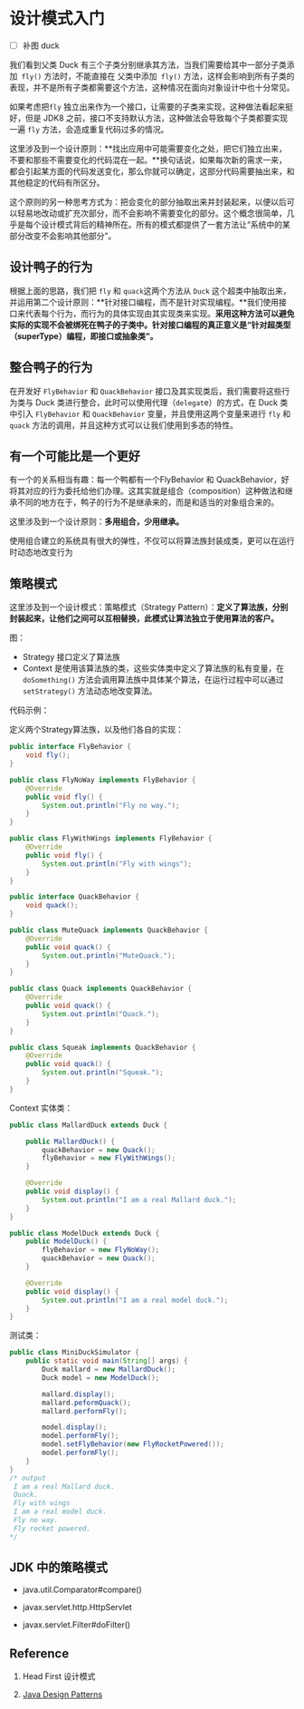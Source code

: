 # 设计模式入门

- [ ] 补图 duck

我们看到父类 Duck 有三个子类分别继承其方法，当我们需要给其中一部分子类添加` fly()` 方法时，不能直接在 父类中添加` fly()` 方法，这样会影响到所有子类的表现，并不是所有子类都需要这个方法，这种情况在面向对象设计中也十分常见。



如果考虑把`fly` 独立出来作为一个接口，让需要的子类来实现，这种做法看起来挺好，但是 JDK8 之前，接口不支持默认方法，这种做法会导致每个子类都要实现一遍  `fly` 方法，会造成重复代码过多的情况。



这里涉及到一个设计原则：**找出应用中可能需要变化之处，把它们独立出来，不要和那些不需要变化的代码混在一起。**换句话说，如果每次新的需求一来，都会引起某方面的代码发送变化，那么你就可以确定，这部分代码需要抽出来，和其他稳定的代码有所区分。



这个原则的另一种思考方式为：把会变化的部分抽取出来并封装起来，以便以后可以轻易地改动或扩充次部分，而不会影响不需要变化的部分。这个概念很简单，几乎是每个设计模式背后的精神所在。所有的模式都提供了一套方法让“系统中的某部分改变不会影响其他部分”。



## 设计鸭子的行为

根据上面的思路，我们把 `fly` 和 `quack`这两个方法从 `Duck` 这个超类中抽取出来，并运用第二个设计原则：**针对接口编程，而不是针对实现编程。**我们使用接口来代表每个行为，而行为的具体实现由其实现类来实现。**采用这种方法可以避免实际的实现不会被绑死在鸭子的子类中。针对接口编程的真正意义是“针对超类型（superType）编程，即接口或抽象类”。**



## 整合鸭子的行为

在开发好 `FlyBehavior` 和 `QuackBehavior` 接口及其实现类后，我们需要将这些行为类与 Duck 类进行整合，此时可以使用代理（`delegat`e）的方式，在 Duck 类中引入 `FlyBehavior` 和 `QuackBehavior` 变量，并且使用这两个变量来进行 `fly` 和 `quack` 方法的调用，并且这种方式可以让我们使用到多态的特性。



## 有一个可能比是一个更好

有一个的关系相当有趣：每一个鸭都有一个FlyBehavior 和 QuackBehavior，好将其对应的行为委托给他们办理。这其实就是组合（composition）这种做法和继承不同的地方在于，鸭子的行为不是继承来的，而是和适当的对象组合来的。

这里涉及到一个设计原则：**多用组合，少用继承。**

使用组合建立的系统具有很大的弹性，不仅可以将算法族封装成类，更可以在运行时动态地改变行为



## 策略模式

这里涉及到一个设计模式：策略模式（Strategy Pattern）：**定义了算法族，分别封装起来，让他们之间可以互相替换，此模式让算法独立于使用算法的客户。**

图：



- Strategy 接口定义了算法族
- Context 是使用该算法族的类，这些实体类中定义了算法族的私有变量，在` doSomething()` 方法会调用算法族中具体某个算法，在运行过程中可以通过 `setStrategy()` 方法动态地改变算法。



代码示例：

定义两个Strategy算法族，以及他们各自的实现：

```java
public interface FlyBehavior {
    void fly();
}

public class FlyNoWay implements FlyBehavior {
    @Override
    public void fly() {
        System.out.println("Fly no way.");
    }
}

public class FlyWithWings implements FlyBehavior {
    @Override
    public void fly() {
        System.out.println("Fly with wings");
    }
}

public interface QuackBehavior {
    void quack();
}

public class MuteQuack implements QuackBehavior {
    @Override
    public void quack() {
        System.out.println("MuteQuack.");
    }
}

public class Quack implements QuackBehavior {
    @Override
    public void quack() {
        System.out.println("Quack.");
    }
}

public class Squeak implements QuackBehavior {
    @Override
    public void quack() {
        System.out.println("Squeak.");
    }
}
```

Context 实体类：

```java
public class MallardDuck extends Duck {

    public MallardDuck() {
        quackBehavior = new Quack();
        flyBehavior = new FlyWithWings();
    }

    @Override
    public void display() {
        System.out.println("I am a real Mallard duck.");
    }
}

public class ModelDuck extends Duck {
    public ModelDuck() {
        flyBehavior = new FlyNoWay();
        quackBehavior = new Quack();
    }

    @Override
    public void display() {
        System.out.println("I am a real model duck.");
    }
}
```

测试类：

```java
public class MiniDuckSimulator {
    public static void main(String[] args) {
        Duck mallard = new MallardDuck();
        Duck model = new ModelDuck();

        mallard.display();
        mallard.peformQuack();
        mallard.performFly();

        model.display();
        model.performFly();
        model.setFlyBehavior(new FlyRocketPowered());
        model.performFly();
    }
}
/* output
 I am a real Mallard duck.
 Quack.
 Fly with wings
 I am a real model duck.
 Fly no way.
 Fly rocket powered.
*/
```



## JDK 中的策略模式

- java.util.Comparator#compare()

- javax.servlet.http.HttpServlet

- javax.servlet.Filter#doFilter()

  

## Reference

1. Head First 设计模式

2. [Java Design Patterns](https://java-design-patterns.com/patterns/)
